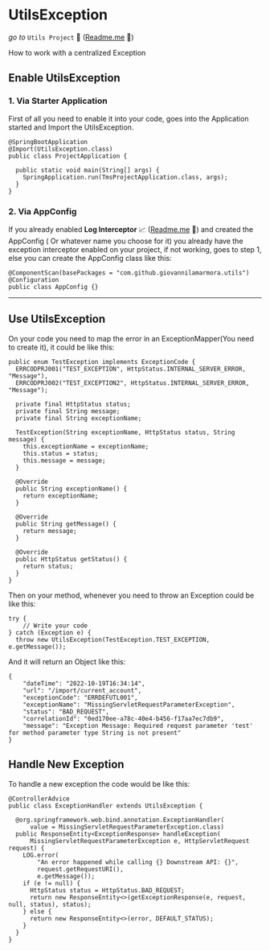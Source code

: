 # UtilsException

_go to_ `Utils Project` 🚀 ([Readme.me](../../../../../../../../README.md) 📄)

How to work with a centralized Exception

## Enable UtilsException

### 1. Via Starter Application

First of all you need to enable it into your code, goes into the Application started and Import the UtilsException.

```
@SpringBootApplication
@Import(UtilsException.class)
public class ProjectApplication {

  public static void main(String[] args) {
    SpringApplication.run(TmsProjectApplication.class, args);
  }
}

```

### 2. Via AppConfig

If you already enabled **Log Interceptor**
📈 ([Readme.me](src/main/java/com/github/giovannilamarmora/utils/interceptors/README.md) 📄) and created the AppConfig (
Or whatever name you choose for it) you already have the exception interceptor enabled on your project, if not working,
goes to step 1, else you can create the AppConfig class like this:

```
@ComponentScan(basePackages = "com.github.giovannilamarmora.utils")
@Configuration
public class AppConfig {}
```

<hr>

## Use UtilsException
On your code you need to map the error in an ExceptionMapper(You need to create it), it could be like this:

```
public enum TestException implements ExceptionCode {
  ERRCODPRJ001("TEST_EXCEPTION", HttpStatus.INTERNAL_SERVER_ERROR, "Message"),
  ERRCODPRJ002("TEST_EXCEPTION2", HttpStatus.INTERNAL_SERVER_ERROR, "Message");

  private final HttpStatus status;
  private final String message;
  private final String exceptionName;

  TestException(String exceptionName, HttpStatus status, String message) {
    this.exceptionName = exceptionName;
    this.status = status;
    this.message = message;
  }

  @Override
  public String exceptionName() {
    return exceptionName;
  }

  @Override
  public String getMessage() {
    return message;
  }

  @Override
  public HttpStatus getStatus() {
    return status;
  }
}
```

Then on your method, whenever you need to throw an Exception could be like this:

```
try {
    // Write your code
} catch (Exception e) {
  throw new UtilsException(TestException.TEST_EXCEPTION, e.getMessage());
```

And it will return an Object like this:

```
{
    "dateTime": "2022-10-19T16:34:14",
    "url": "/import/current_account",
    "exceptionCode": "ERRDEFUTL001",
    "exceptionName": "MissingServletRequestParameterException",
    "status": "BAD_REQUEST",
    "correlationId": "0ed170ee-a78c-40e4-b456-f17aa7ec7db9",
    "message": "Exception Message: Required request parameter 'test' for method parameter type String is not present"
}
```

## Handle New Exception

To handle a new exception the code would be like this:

```
@ControllerAdvice
public class ExceptionHandler extends UtilsException {

  @org.springframework.web.bind.annotation.ExceptionHandler(
      value = MissingServletRequestParameterException.class)
  public ResponseEntity<ExceptionResponse> handleException(
      MissingServletRequestParameterException e, HttpServletRequest request) {
    LOG.error(
        "An error happened while calling {} Downstream API: {}",
        request.getRequestURI(),
        e.getMessage());
    if (e != null) {
      HttpStatus status = HttpStatus.BAD_REQUEST;
      return new ResponseEntity<>(getExceptionResponse(e, request, null, status), status);
    } else {
      return new ResponseEntity<>(error, DEFAULT_STATUS);
    }
  }
}
```
